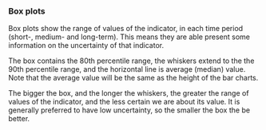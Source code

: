 ### Box plots

Box plots show the range of values of the indicator, in each time period (short-, medium- and long-term).
This means they are able present some information on the uncertainty of that indicator.

The box contains the 80th percentile range, the whiskers extend to the the 90th percentile range, and the horizontal line is average (median) value.
Note that the average value will be the same as the height of the bar charts.

The bigger the box, and the longer the whiskers, the greater the range of values of the indicator, and the less certain we are about its value.
It is generally preferred to have low uncertainty, so the smaller the box the be better.




